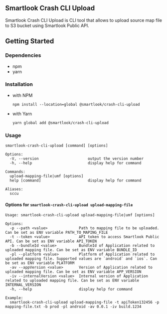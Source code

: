 ## Smartlook Crash CLI Upload

Smartlook Crash CLI Upload is CLI tool that allows to upload source map file to S3 bucket using Smartlook Public API.

## Getting Started

### Dependencies
- npm
- yarn

### Installation

- with NPM

  ```npm install --location=global @smartlook/crash-cli-upload```
- with Yarn

    ```yarn global add @smartlook/crash-cli-upload```

### Usage

```
smartlook-crash-cli-upload [command] [options]

Options:
  -V, --version                      output the version number
  -h, --help                         display help for command

Commands:
  upload-mapping-file|umf [options]
  help [command]                     display help for command

Aliases:
  sccu
```

#### Options for `smartlook-crash-cli-upload upload-mapping-file`
```
Usage: smartlook-crash-cli-upload upload-mapping-file|umf [options]

Options:
  -p --path <value>              Path to mapping file to be uploaded. Can be set as ENV variable PATH_TO_MAPING_FILE
  -t --token <value>             API token to access Smartlook Public API. Can be set as ENV variable API_TOKEN
  -b --bundleId <value>          BundleId of Application related to uploaded mapping file. Can be set as ENV variable BUNDLE_ID
  -pl --platform <value>         Platform of Application related to uploaded mapping file. Supported values are `android` and `ios`. Can be set as ENV variable PLATFORM
  -av --appVersion <value>       Version of Application related to uploaded mapping file. Can be set as ENV variable APP_VERSION
  -iv --internalVersion <value>  Internal version of Application related to uploaded mapping file. Can be set as ENV variable INTERNAL_VERSION
  -h, --help                     display help for command

Example:
  smartlook-crash-cli-upload upload-mapping-file -t apiToken132456 -p mapping-file.txt -b prod -pl android -av 0.0.1 -iv build.1234
```

